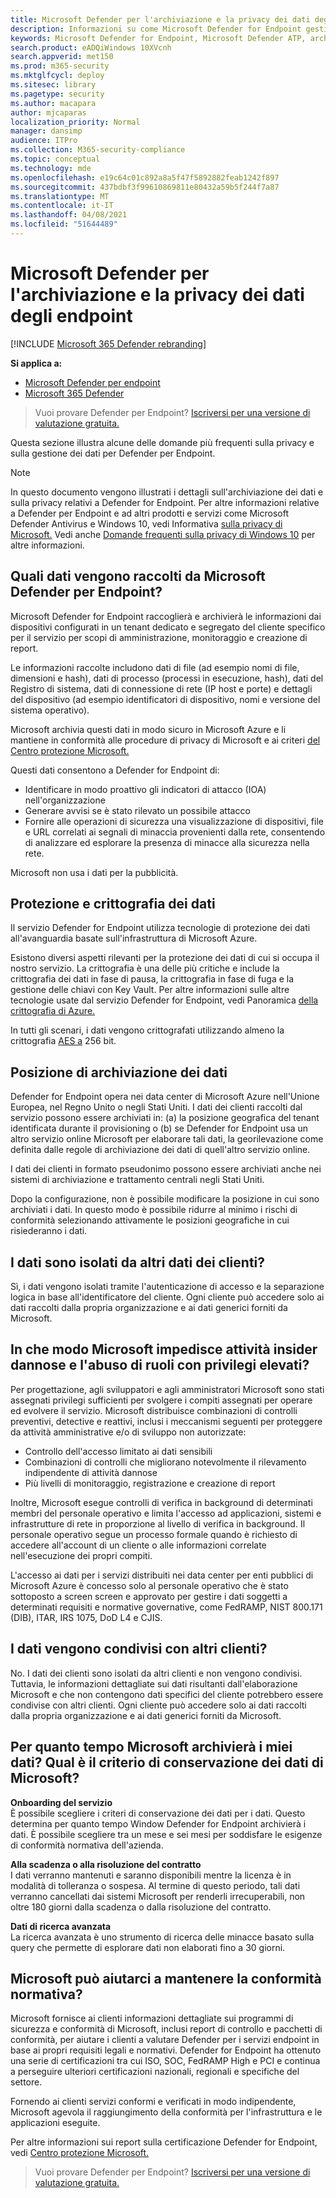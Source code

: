 ```yaml
---
title: Microsoft Defender per l'archiviazione e la privacy dei dati degli endpoint
description: Informazioni su come Microsoft Defender for Endpoint gestisce la privacy e i dati raccolti.
keywords: Microsoft Defender for Endpoint, Microsoft Defender ATP, archiviazione e privacy dei dati, archiviazione, privacy, licenze, georilevazione, conservazione dei dati, dati
search.product: eADQiWindows 10XVcnh
search.appverid: met150
ms.prod: m365-security
ms.mktglfcycl: deploy
ms.sitesec: library
ms.pagetype: security
ms.author: macapara
author: mjcaparas
localization_priority: Normal
manager: dansimp
audience: ITPro
ms.collection: M365-security-compliance
ms.topic: conceptual
ms.technology: mde
ms.openlocfilehash: e19c64c01c892a8a5f47f5892882feab1242f897
ms.sourcegitcommit: 437bdbf3f99610869811e80432a59b5f244f7a87
ms.translationtype: MT
ms.contentlocale: it-IT
ms.lasthandoff: 04/08/2021
ms.locfileid: "51644489"
---
```

# <a name="microsoft-defender-for-endpoint-data-storage-and-privacy"></a>Microsoft Defender per l'archiviazione e la privacy dei dati degli endpoint

[!INCLUDE [Microsoft 365 Defender rebranding](../../includes/microsoft-defender.md)]

**Si applica a:**
- [Microsoft Defender per endpoint](https://go.microsoft.com/fwlink/p/?linkid=2154037)
- [Microsoft 365 Defender](https://go.microsoft.com/fwlink/?linkid=2118804)

>Vuoi provare Defender per Endpoint? [Iscriversi per una versione di valutazione gratuita.](https://www.microsoft.com/microsoft-365/windows/microsoft-defender-atp?ocid=docs-wdatp-assignaccess-abovefoldlink)

Questa sezione illustra alcune delle domande più frequenti sulla privacy e sulla gestione dei dati per Defender per Endpoint.
> [!NOTE]
> In questo documento vengono illustrati i dettagli sull'archiviazione dei dati e sulla privacy relativi a Defender for Endpoint. Per altre informazioni relative a Defender per Endpoint e ad altri prodotti e servizi come Microsoft Defender Antivirus e Windows 10, vedi Informativa [sulla privacy di Microsoft.](https://go.microsoft.com/fwlink/?linkid=827576) Vedi anche [Domande frequenti sulla privacy di Windows 10](https://go.microsoft.com/fwlink/?linkid=827577) per altre informazioni.


## <a name="what-data-does-microsoft-defender-for-endpoint-collect"></a>Quali dati vengono raccolti da Microsoft Defender per Endpoint?

Microsoft Defender for Endpoint raccoglierà e archivierà le informazioni dai dispositivi configurati in un tenant dedicato e segregato del cliente specifico per il servizio per scopi di amministrazione, monitoraggio e creazione di report. 

Le informazioni raccolte includono dati di file (ad esempio nomi di file, dimensioni e hash), dati di processo (processi in esecuzione, hash), dati del Registro di sistema, dati di connessione di rete (IP host e porte) e dettagli del dispositivo (ad esempio identificatori di dispositivo, nomi e versione del sistema operativo).

Microsoft archivia questi dati in modo sicuro in Microsoft Azure e li mantiene in conformità alle procedure di privacy di Microsoft e ai criteri [del Centro protezione Microsoft.](https://go.microsoft.com/fwlink/?linkid=827578)

Questi dati consentono a Defender for Endpoint di:
- Identificare in modo proattivo gli indicatori di attacco (IOA) nell'organizzazione
- Generare avvisi se è stato rilevato un possibile attacco
- Fornire alle operazioni di sicurezza una visualizzazione di dispositivi, file e URL correlati ai segnali di minaccia provenienti dalla rete, consentendo di analizzare ed esplorare la presenza di minacce alla sicurezza nella rete.

Microsoft non usa i dati per la pubblicità.

## <a name="data-protection-and-encryption"></a>Protezione e crittografia dei dati
Il servizio Defender for Endpoint utilizza tecnologie di protezione dei dati all'avanguardia basate sull'infrastruttura di Microsoft Azure. 

Esistono diversi aspetti rilevanti per la protezione dei dati di cui si occupa il nostro servizio. La crittografia è una delle più critiche e include la crittografia dei dati in fase di pausa, la crittografia in fase di fuga e la gestione delle chiavi con Key Vault. Per altre informazioni sulle altre tecnologie usate dal servizio Defender for Endpoint, vedi Panoramica [della crittografia di Azure.](https://docs.microsoft.com/azure/security/security-azure-encryption-overview) 

In tutti gli scenari, i dati vengono crittografati utilizzando almeno la crittografia [AES a](https://en.wikipedia.org/wiki/Advanced_Encryption_Standard) 256 bit.


## <a name="data-storage-location"></a>Posizione di archiviazione dei dati

Defender for Endpoint opera nei data center di Microsoft Azure nell'Unione Europea, nel Regno Unito o negli Stati Uniti. I dati dei clienti raccolti dal servizio possono essere archiviati in: (a) la posizione geografica del tenant identificata durante il provisioning o (b) se Defender for Endpoint usa un altro servizio online Microsoft per elaborare tali dati, la georilevazione come definita dalle regole di archiviazione dei dati di quell'altro servizio online.

I dati dei clienti in formato pseudonimo possono essere archiviati anche nei sistemi di archiviazione e trattamento centrali negli Stati Uniti.

Dopo la configurazione, non è possibile modificare la posizione in cui sono archiviati i dati. In questo modo è possibile ridurre al minimo i rischi di conformità selezionando attivamente le posizioni geografiche in cui risiederanno i dati. 

## <a name="is-my-data-isolated-from-other-customer-data"></a>I dati sono isolati da altri dati dei clienti?
Sì, i dati vengono isolati tramite l'autenticazione di accesso e la separazione logica in base all'identificatore del cliente. Ogni cliente può accedere solo ai dati raccolti dalla propria organizzazione e ai dati generici forniti da Microsoft.

## <a name="how-does-microsoft-prevent-malicious-insider-activities-and-abuse-of-high-privilege-roles"></a>In che modo Microsoft impedisce attività insider dannose e l'abuso di ruoli con privilegi elevati?

Per progettazione, agli sviluppatori e agli amministratori Microsoft sono stati assegnati privilegi sufficienti per svolgere i compiti assegnati per operare ed evolvere il servizio. Microsoft distribuisce combinazioni di controlli preventivi, detective e reattivi, inclusi i meccanismi seguenti per proteggere da attività amministrative e/o di sviluppo non autorizzate:

- Controllo dell'accesso limitato ai dati sensibili
- Combinazioni di controlli che migliorano notevolmente il rilevamento indipendente di attività dannose
- Più livelli di monitoraggio, registrazione e creazione di report

Inoltre, Microsoft esegue controlli di verifica in background di determinati membri del personale operativo e limita l'accesso ad applicazioni, sistemi e infrastrutture di rete in proporzione al livello di verifica in background. Il personale operativo segue un processo formale quando è richiesto di accedere all'account di un cliente o alle informazioni correlate nell'esecuzione dei propri compiti.

L'accesso ai dati per i servizi distribuiti nei data center per enti pubblici di Microsoft Azure è concesso solo al personale operativo che è stato sottoposto a screen screen e approvato per gestire i dati soggetti a determinati requisiti e normative governative, come FedRAMP, NIST 800.171 (DIB), ITAR, IRS 1075, DoD L4 e CJIS.


## <a name="is-data-shared-with-other-customers"></a>I dati vengono condivisi con altri clienti?
No. I dati dei clienti sono isolati da altri clienti e non vengono condivisi. Tuttavia, le informazioni dettagliate sui dati risultanti dall'elaborazione Microsoft e che non contengono dati specifici del cliente potrebbero essere condivise con altri clienti. Ogni cliente può accedere solo ai dati raccolti dalla propria organizzazione e ai dati generici forniti da Microsoft.

## <a name="how-long-will-microsoft-store-my-data-what-is-microsofts-data-retention-policy"></a>Per quanto tempo Microsoft archivierà i miei dati? Qual è il criterio di conservazione dei dati di Microsoft?
**Onboarding del servizio**<br>
È possibile scegliere i criteri di conservazione dei dati per i dati. Questo determina per quanto tempo Window Defender for Endpoint archivierà i dati. È possibile scegliere tra un mese e sei mesi per soddisfare le esigenze di conformità normativa dell'azienda.

**Alla scadenza o alla risoluzione del contratto**<br>
I dati verranno mantenuti e saranno disponibili mentre la licenza è in modalità di tolleranza o sospesa. Al termine di questo periodo, tali dati verranno cancellati dai sistemi Microsoft per renderli irrecuperabili, non oltre 180 giorni dalla scadenza o dalla risoluzione del contratto.

**Dati di ricerca avanzata**<br>
La ricerca avanzata è uno strumento di ricerca delle minacce basato sulla query che permette di esplorare dati non elaborati fino a 30 giorni.


## <a name="can-microsoft-help-us-maintain-regulatory-compliance"></a>Microsoft può aiutarci a mantenere la conformità normativa?

Microsoft fornisce ai clienti informazioni dettagliate sui programmi di sicurezza e conformità di Microsoft, inclusi report di controllo e pacchetti di conformità, per aiutare i clienti a valutare Defender per i servizi endpoint in base ai propri requisiti legali e normativi. Defender for Endpoint ha ottenuto una serie di certificazioni tra cui ISO, SOC, FedRAMP High e PCI e continua a perseguire ulteriori certificazioni nazionali, regionali e specifiche del settore.

Fornendo ai clienti servizi conformi e verificati in modo indipendente, Microsoft agevola il raggiungimento della conformità per l'infrastruttura e le applicazioni eseguite.

Per altre informazioni sui report sulla certificazione Defender for Endpoint, vedi [Centro protezione Microsoft.](https://servicetrust.microsoft.com/) 

>Vuoi provare Defender per Endpoint? [Iscriversi per una versione di valutazione gratuita.](https://www.microsoft.com/microsoft-365/windows/microsoft-defender-atp?ocid=docs-wdatp-datastorage-belowfoldlink) 
